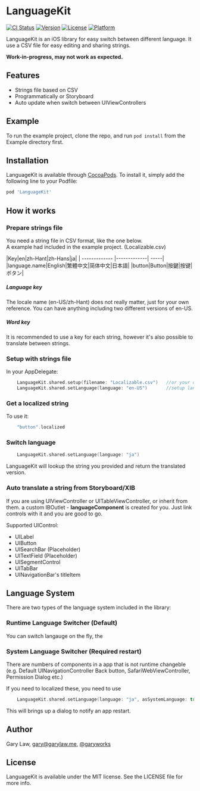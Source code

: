 # LanguageKit

[![CI Status](http://img.shields.io/travis/garyworks/LanguageKit.svg?style=flat)](https://travis-ci.org/garyworks/LanguageKit)
[![Version](https://img.shields.io/cocoapods/v/LanguageKit.svg?style=flat)](http://cocoapods.org/pods/LanguageKit)
[![License](https://img.shields.io/cocoapods/l/LanguageKit.svg?style=flat)](http://cocoapods.org/pods/LanguageKit)
[![Platform](https://img.shields.io/cocoapods/p/LanguageKit.svg?style=flat)](http://cocoapods.org/pods/LanguageKit)

LanguageKit is an iOS library for easy switch between different language. It use a CSV file for easy editing and sharing strings.

**Work-in-progress, may not work as expected.**

## Features
- Strings file based on CSV
- Programmatically or Storyboard
- Auto update when switch between UIViewControllers

## Example

To run the example project, clone the repo, and run `pod install` from the Example directory first.

## Installation

LanguageKit is available through [CocoaPods](http://cocoapods.org). To install
it, simply add the following line to your Podfile:

```ruby
pod 'LanguageKit'
```


## How it works

### Prepare strings file

You need a string file in CSV format, like the one below.  
A example had included in the example project. (Localizable.csv)

|Key|en|zh-Hant|zh-Hans|ja|
| ------------- |-------------| -----|
|language.name|English|繁體中文|简体中文|日本語|
|button|Button|按鍵|按键|ボタン|

##### Language key
The locale name (en-US/zh-Hant) does not really matter, just for your own reference. You can have anything including two different versions of en-US.

##### Word key
It is recommended to use a key for each string, however it's also possible to translate between strings.




### Setup with strings file

In your AppDelegate:
```swift
	LanguageKit.shared.setup(filename: "Localizable.csv")	//or your own strings file
	LanguageKit.shared.setLanguage(language: "en-US")		//setup language
```

### Get a localized string
To use it:
```swift
	"button".localized
```

### Switch language
```swift
	LanguageKit.shared.setLanguage(language: "ja")
```

LanguageKit will lookup the string you provided and return the translated version.

### Auto translate a string from Storyboard/XIB

If you are using UIViewController or UITableViewController, or inherit from them. a custom IBOutlet -  **languageComponent** is created for you. Just link controls with it and you are good to go.

Supported UIControl:
- UILabel
- UIButton
- UISearchBar (Placeholder)
- UITextField (Placeholder)
- UISegmentControl
- UITabBar
- UINavigationBar's titleItem


## Language System

There are two types of the language system included in the library:

### Runtime Language Switcher (Default)
You can switch langauge on the fly, the 
 

### System Language Switcher (Required restart)
There are numbers of components in a app that is not runtime changeble (e.g.  Default UINavigationController Back button, SafariWebViewController, Permission Dialog etc.)

If you need to localized these, you need to use 
```swift
	LanguageKit.shared.setLanguage(language: "ja", asSystemLanguage: true)
```
This will brings up a dialog to notify an app restart.

## Author

Gary Law, gary@garylaw.me, [@garyworks](https://twitter.com/garyworks)

## License

LanguageKit is available under the MIT license. See the LICENSE file for more info.
